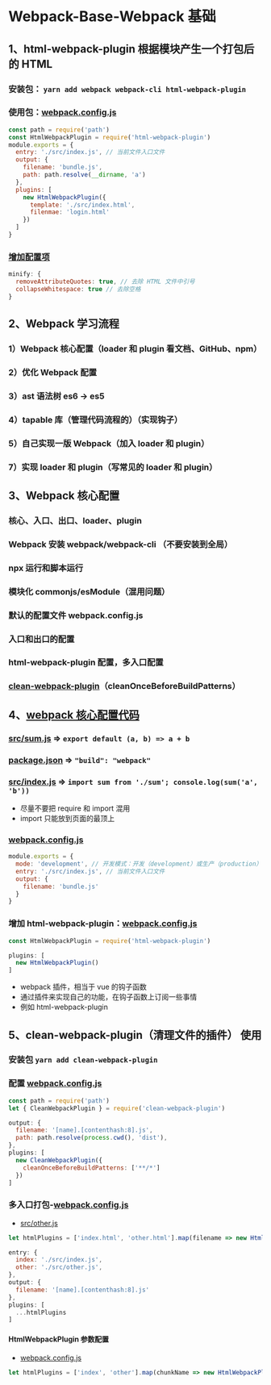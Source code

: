 # Webpack-Base-Webpack 基础

## 1、html-webpack-plugin 根据模块产生一个打包后的 HTML

### 安装包： `yarn add webpack webpack-cli html-webpack-plugin`

### 使用包：[webpack.config.js](./../../file/1_webpack/1_webpack_base/2_webpack/webpack.config.js)

```js
const path = require('path')
const HtmlWebpackPlugin = require('html-webpack-plugin')
module.exports = {
  entry: './src/index.js', // 当前文件入口文件
  output: {
    filename: 'bundle.js',
    path: path.resolve(__dirname, 'a')
  },
  plugins: [
    new HtmlWebpackPlugin({
      template: './src/index.html',
      filenmae: 'login.html'
    })
  ]
}
```

### [增加配置项](./../../file/1_webpack/1_webpack_base/2_webpack/webpack.config.js)

```js
minify: {
  removeAttributeQuotes: true, // 去除 HTML 文件中引号
  collapseWhitespace: true // 去除空格
}
```

## 2、Webpack 学习流程

### 1）Webpack 核心配置（loader 和 plugin 看文档、GitHub、npm）

### 2）优化 Webpack 配置

### 3）ast 语法树 es6 -> es5

### 4）tapable 库（管理代码流程的）（实现钩子）

### 5）自己实现一版 Webpack（加入 loader 和 plugin）

### 7）实现 loader 和 plugin（写常见的 loader 和 plugin）

## 3、Webpack 核心配置

### 核心、入口、出口、loader、plugin

### Webpack 安装 webpack/webpack-cli （不要安装到全局）

### npx 运行和脚本运行

### 模块化 commonjs/esModule（混用问题）

### 默认的配置文件 webpack.config.js

### 入口和出口的配置

### html-webpack-plugin 配置，多入口配置

### [clean-webpack-plugin](https://www.npmjs.com/package/clean-webpack-plugin)（cleanOnceBeforeBuildPatterns）

## 4、[webpack 核心配置代码](./../../file/1_webpack/1_webpack_base/3_webpack/webpack.config.js)

### [src/sum.js](./../../file/1_webpack/1_webpack_base/3_webpack/src/sum.js) => `export default (a, b) => a + b`

### [package.json](./../../file/1_webpack/1_webpack_base/3_webpack/package.json) => `"build": "webpack"`

### [src/index.js](./../../file/1_webpack/1_webpack_base/3_webpack/src/index.js) => `import sum from './sum'; console.log(sum('a', 'b'))`

- 尽量不要把 require 和 import 混用
- import 只能放到页面的最顶上

### [webpack.config.js](./../../file/1_webpack/1_webpack_base/3_webpack/webpack.config.js)

```js
module.exports = {
  mode: 'development', // 开发模式：开发（development）或生产（production）
  entry: './src/index.js', // 当前文件入口文件
  output: {
    filename: 'bundle.js'
  }
}
```

### 增加 html-webpack-plugin：[webpack.config.js](./../../file/1_webpack/1_webpack_base/3_webpack/webpack.config.js)

```js
const HtmlWebpackPlugin = require('html-webpack-plugin')

plugins: [
  new HtmlWebpackPlugin()
]
```

- webpack 插件，相当于 vue 的钩子函数
- 通过插件来实现自己的功能，在钩子函数上订阅一些事情
- 例如 html-webpack-plugin

## 5、clean-webpack-plugin（清理文件的插件） 使用

### 安装包 `yarn add clean-webpack-plugin`

### 配置 [webpack.config.js](./../../file/1_webpack/1_webpack_base/3_webpack/webpack.config.js)

```js
const path = require('path')
let { CleanWebpackPlugin } = require('clean-webpack-plugin')

output: {
  filename: '[name].[contenthash:8].js',
  path: path.resolve(process.cwd(), 'dist'),
},
plugins: [
  new CleanWebpackPlugin({
    cleanOnceBeforeBuildPatterns: ['**/*']
  })
]
```

### 多入口打包-[webpack.config.js](./../../file/1_webpack/1_webpack_base/3_webpack/webpack.config.js)

- [src/other.js](./../../file/1_webpack/1_webpack_base/3_webpack/src/other.js)

```js
let htmlPlugins = ['index.html', 'other.html'].map(filename => new HtmlWebpackPlugin({ filename }))

entry: {
  index: './src/index.js',
  other: './src/other.js',
},
output: {
  filename: '[name].[contenthash:8].js'
},
plugins: [
  ...htmlPlugins
]
```

#### HtmlWebpackPlugin 参数配置

- [webpack.config.js](./../../file/1_webpack/1_webpack_base/3_webpack/webpack.config.js)

```js
let htmlPlugins = ['index', 'other'].map(chunkName => new HtmlWebpackPlugin({ filename: `${chunkName}.html`, chunks: [chunkName] }))
```